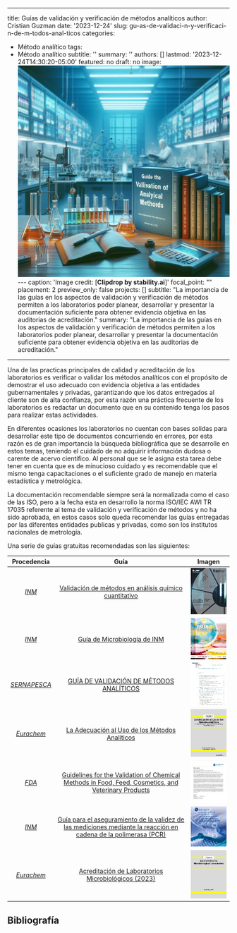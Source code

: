 
---
title: Guías de validación y verificación de métodos analíticos
author: Cristian Guzman
date: '2023-12-24'
slug: gu-as-de-validaci-n-y-verificaci-n-de-m-todos-anal-ticos
categories:
  - Método analítico
tags:
  - Método analítico
subtitle: ''
summary: ''
authors: []
lastmod: '2023-12-24T14:30:20-05:00'
featured: no
draft: no
image:
  ![](images/c3.jpg)---
  caption: 'Image credit: [**Clipdrop by stability.ai**]'
  focal_point: ""
  placement: 2
  preview_only: false
projects: []
subtitle: "La importancia de las guías en los aspectos de validación y verificación de métodos permiten a los laboratorios poder planear, desarrollar y presentar la documentación suficiente para obtener evidencia objetiva en las auditorias de acreditación."
summary: "La importancia de las guías en los aspectos de validación y verificación de métodos permiten a los laboratorios poder planear, desarrollar y presentar la documentación suficiente para obtener evidencia objetiva en las auditorias de acreditación."
---

Una de las practicas principales de calidad y acreditación de los laboratorios es verificar o validar los métodos analíticos con el propósito de demostrar el uso adecuado con evidencia objetiva a las entidades gubernamentales y privadas, garantizando que los datos entregados al cliente son de alta confianza, por esta razón una práctica frecuente de los laboratorios es redactar un documento que en su contenido tenga los pasos para realizar estas actividades.

En diferentes ocasiones los laboratorios no cuentan con bases solidas para desarrollar este tipo de documentos concurriendo en errores, por esta razón es de gran importancia la búsqueda bibliográfica que se desarrolle en estos temas, teniendo el cuidado de no adquirir información dudosa o carente de acervo científico. Al personal que se le asigna esta tarea debe tener en cuenta que es de minucioso cuidado y es recomendable que el mismo tenga capacitaciones o el suficiente grado de manejo en materia estadística y metrológica. 

La documentación recomendable siempre será la normalizada como el caso de las ISO, pero a la fecha esta en desarrollo la norma ISO/IEC AWI TR 17035 referente al tema de validación y verificación de métodos y no ha sido aprobada, en estos casos solo queda recomendar las guías entregadas por las diferentes entidades publicas y privadas, como son los institutos nacionales de metrología.

Una serie de guías gratuitas recomendadas son las siguientes:

Procedencia | Guía | Imagen
:---: | :---: | :---:
[*INM*](https://inm.gov.co/web/) | [Validación de métodos en análisis químico cuantitativo](https://inm.gov.co/web/wp-content/uploads/2023/05/Guia_ValidacionMetodosAnalisisQuimicoCuantitativo-16.pdf) | ![](images/1.jpg) 
[*INM*](https://inm.gov.co/web/) | [Guía de Microbiología de INM](https://inm.gov.co/web/wp-content/uploads/2023/11/Guia_microbiologia_INM.pdf) | ![](images/2.jpg)
[*SERNAPESCA*](https://www.sernapesca.cl/)| [GUÍA DE VALIDACIÓN DE MÉTODOS ANALÍTICOS](https://www.sernapesca.cl/app/uploads/2023/11/f59_guia_de_validaciones_de_metodos_analiticos_08.02.18.pdf) | ![](images/3.jpg)
[*Eurachem*](https://www.eurachem.org/index.php) | [La Adecuación al Uso de los Métodos Analíticos](https://www.eurachem.org/images/stories/Guides/pdf/MV_guide_2nd_ed_ES.pdf) | ![](images/4.jpg)
[*FDA*](https://www.fda.gov/) | [Guidelines for the Validation of Chemical Methods in Food, Feed, Cosmetics, and Veterinary Products ](https://www.fda.gov/media/81810/download?attachment) | ![](images/5.jpg)
[*INM*](https://inm.gov.co/web/) | [Guía para el aseguramiento de la validez de las mediciones mediante la reacción en cadena de la polimerasa (PCR)](https://inm.gov.co/web/wp-content/uploads/2023/11/Guia-de-PCR-final-1.pdf) | ![](images/6.jpg)
[*Eurachem*](https://www.eurachem.org/index.php)| [Acreditación de Laboratorios Microbiológicos (2023)](https://www.eurachem.org/images/stories/Guides/pdf/Eurachem_Guide_AML_2023_EN.pdf) | ![](images/7.jpg)

## Bibliografía


<script src="https://utteranc.es/client.js"
        repo="cristianJGD/comen"
        issue-term="pathname"
        theme="gruvbox-dark"
        crossorigin="anonymous"
        async>
</script>

```



